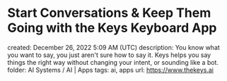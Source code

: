 # Start Conversations & Keep Them Going with the Keys Keyboard App

created: December 26, 2022 5:09 AM (UTC)
description: You know what you want to say, you just aren't sure how to say it. Keys helps you say things the right way without changing your intent, or sounding like a bot.
folder: AI Systems / AI | Apps
tags: ai, apps
url: https://www.thekeys.ai